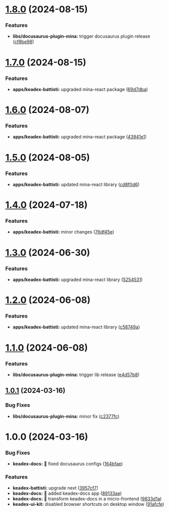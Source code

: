 # [1.8.0](https://github.com/keadex/keadex/compare/docusaurus-plugin-mina@1.7.0...docusaurus-plugin-mina@1.8.0) (2024-08-15)


### Features

* **libs/docusaurus-plugin-mina:** trigger docusaurus plugin release ([cf8be98](https://github.com/keadex/keadex/commit/cf8be988b783eee43b8b1ddcc3860cee77508cfd))

# [1.7.0](https://github.com/keadex/keadex/compare/docusaurus-plugin-mina@1.6.0...docusaurus-plugin-mina@1.7.0) (2024-08-15)


### Features

* **apps/keadex-battisti:** upgraded mina-react package ([69d7dba](https://github.com/keadex/keadex/commit/69d7dba3ca2ca08e76bba324739b444c85b0167e))

# [1.6.0](https://github.com/keadex/keadex/compare/docusaurus-plugin-mina@1.5.0...docusaurus-plugin-mina@1.6.0) (2024-08-07)


### Features

* **apps/keadex-battisti:** upgraded mina-react package ([43941e1](https://github.com/keadex/keadex/commit/43941e1fdbf80cd7461f577ee5cc41bc55495250))

# [1.5.0](https://github.com/keadex/keadex/compare/docusaurus-plugin-mina@1.4.0...docusaurus-plugin-mina@1.5.0) (2024-08-05)


### Features

* **apps/keadex-battisti:** updated mina-react library ([cd8f0d6](https://github.com/keadex/keadex/commit/cd8f0d61ef1dd5e2220d6575faf1fb5ad71f8687))

# [1.4.0](https://github.com/keadex/keadex/compare/docusaurus-plugin-mina@1.3.0...docusaurus-plugin-mina@1.4.0) (2024-07-18)


### Features

* **apps/keadex-battisti:** minor changes ([76df45e](https://github.com/keadex/keadex/commit/76df45ed2cae2d1f77359f2d337da6b6ca3af89c))

# [1.3.0](https://github.com/keadex/keadex/compare/docusaurus-plugin-mina@1.2.0...docusaurus-plugin-mina@1.3.0) (2024-06-30)


### Features

* **apps/keadex-battisti:** upgraded mina-react library ([5254531](https://github.com/keadex/keadex/commit/5254531175315b07e50840f09bd4565d1ab849b9))

# [1.2.0](https://github.com/keadex/keadex/compare/docusaurus-plugin-mina@1.1.0...docusaurus-plugin-mina@1.2.0) (2024-06-08)


### Features

* **apps/keadex-battisti:** updated mina-react library ([c58749a](https://github.com/keadex/keadex/commit/c58749af519b6fd747427b5c820b7e2cb81c062f))

# [1.1.0](https://github.com/keadex/keadex/compare/docusaurus-plugin-mina@1.0.1...docusaurus-plugin-mina@1.1.0) (2024-06-08)


### Features

* **libs/docusaurus-plugin-mina:** trigger lib release ([e4d57b8](https://github.com/keadex/keadex/commit/e4d57b8b48c58a6d4e4c64143513323a629a6dbe))

## [1.0.1](https://github.com/keadex/keadex/compare/docusaurus-plugin-mina@1.0.0...docusaurus-plugin-mina@1.0.1) (2024-03-16)


### Bug Fixes

* **libs/docusaurus-plugin-mina:** minor fix ([c2377fc](https://github.com/keadex/keadex/commit/c2377fc24bd8d0babbc6b73f436f15e0ed5da15f))

# 1.0.0 (2024-03-16)


### Bug Fixes

* **keadex-docs:** 🐛 fixed docusaurus configs ([164bfae](https://github.com/keadex/keadex/commit/164bfae3dc4e97551c7487778a94b3e58a0822a6))


### Features

* **keadex-battisti:** upgrade next ([3957cf7](https://github.com/keadex/keadex/commit/3957cf789cb681f9b3105ef8d9073d178c51f5d7))
* **keadex-docs:** 🎸 added keadex-docs app ([89133ae](https://github.com/keadex/keadex/commit/89133ae4be67339784f1fb8e881d597c7792b81a))
* **keadex-docs:** 🎸 transform keadex-docs in a micro-frontend ([9833d1a](https://github.com/keadex/keadex/commit/9833d1ac6f24734d6dcbd45bce282d071a98720e))
* **keadex-ui-kit:** disabled browser shortcuts on desktop window ([91afcfe](https://github.com/keadex/keadex/commit/91afcfebb815319d033afd629721b24c63115386))
